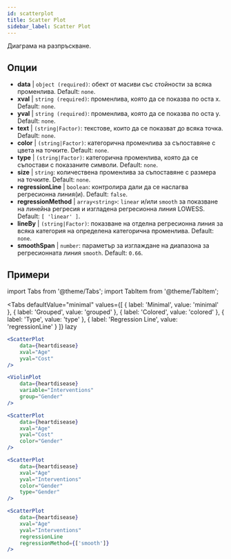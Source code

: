 ```yaml
---
id: scatterplot
title: Scatter Plot
sidebar_label: Scatter Plot
---
```


Диаграма на разпръскване.

## Опции

* __data__ | `object (required)`: обект от масиви със стойности за всяка променлива. Default: `none`.
* __xval__ | `string (required)`: променлива, която да се показва по оста x. Default: `none`.
* __yval__ | `string (required)`: променлива, която да се показва по оста y. Default: `none`.
* __text__ | `(string|Factor)`: текстове, които да се показват до всяка точка. Default: `none`.
* __color__ | `(string|Factor)`: категорична променлива за съпоставяне с цвета на точките. Default: `none`.
* __type__ | `(string|Factor)`: категорична променлива, която да се съпостави с показаните символи. Default: `none`.
* __size__ | `string`: количествена променлива за съпоставяне с размера на точките. Default: `none`.
* __regressionLine__ | `boolean`: контролира дали да се наслагва регресионна линия(и). Default: `false`.
* __regressionMethod__ | `array<string>`: `linear` и/или `smooth` за показване на линейна регресия и изгладена регресионна линия LOWESS. Default: `[
  'linear'
]`.
* __lineBy__ | `(string|Factor)`: показване на отделна регресионна линия за всяка категория на определена категорична променлива. Default: `none`.
* __smoothSpan__ | `number`: параметър за изглаждане на диапазона за регресионната линия `smooth`. Default: `0.66`.


## Примери

import Tabs from '@theme/Tabs';
import TabItem from '@theme/TabItem';

<Tabs
    defaultValue="minimal"
    values={[
        { label: 'Minimal', value: 'minimal' },
        { label: 'Grouped', value: 'grouped' },
        { label: 'Colored', value: 'colored' },
        { label: 'Type', value: 'type' },
        { label: 'Regression Line', value: 'regressionLine' }
    ]}
    lazy
>

<TabItem value="minimal">

```jsx live
<ScatterPlot 
    data={heartdisease} 
    xval="Age"
    yval="Cost"
/>
```

</TabItem>


<TabItem value="grouped">

```jsx live
<ViolinPlot 
    data={heartdisease} 
    variable="Interventions"
    group="Gender"
/>
```

</TabItem>

<TabItem value="colored">

```jsx live
<ScatterPlot 
    data={heartdisease} 
    xval="Age"
    yval="Cost"
    color="Gender"
/>
```
</TabItem>

<TabItem value="type">

```jsx live
<ScatterPlot 
    data={heartdisease} 
    xval="Age"
    yval="Interventions"
    color="Gender"
    type="Gender"
/>
```

</TabItem>

<TabItem value="regressionLine">

```jsx live
<ScatterPlot 
    data={heartdisease} 
    xval="Age"
    yval="Interventions"
    regressionLine
    regressionMethod={['smooth']}
/>
```
</TabItem>

</Tabs>
